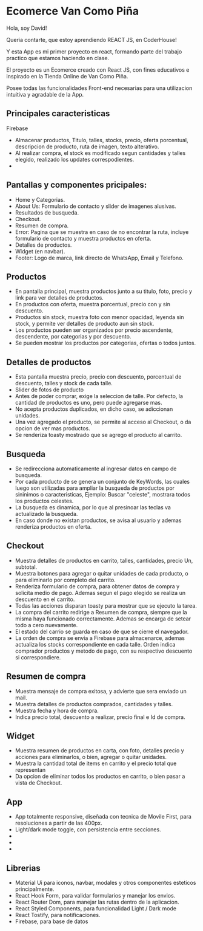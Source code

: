
# Ecomerce Van Como Piña
Hola, soy David!

Queria contarte, que estoy aprendiendo REACT JS, en CoderHouse!

Y esta App es mi primer proyecto en react, formando parte del 
trabajo practico que estamos haciendo en clase.

El proyecto es un Ecomerce creado  con React JS, con fines educativos
e inspirado en la Tienda Online de Van Como Piña.

Posee todas las funcionalidades Front-end necesarias 
para una utilizacion intuitiva y agradable de la App.


## Principales caracteristicas
Firebase
- Almacenar productos, Titulo, talles, stocks, precio, oferta porcentual, descripcion de producto, ruta de imagen, texto alterativo. 
- Al realizar compra, el stock es modificado segun cantidades y talles elegido, realizado los updates correspodientes.
- 

## Pantallas y componentes pricipales:
- Home y Categorias.
- About Us: Formulario de contacto y slider de imagenes alusivas.
- Resultados de busqueda.
- Checkout.
- Resumen de compra.
- Error: Pagina que se muestra en caso de no encontrar la ruta, incluye formulario de contacto y muestra productos en oferta.
- Detalles de productos.
- Widget (en navbar).
- Footer: Logo de marca, link directo de WhatsApp, Email y Telefono. 

## Productos
- En pantalla principal, muestra productos junto a su titulo, foto, precio y link para ver detalles de productos.
- En productos con oferta, muestra porcentual, precio con y sin descuento.
- Productos sin stock, muestra foto con menor opacidad, leyenda sin stock, y permite ver detalles de producto aun sin stock.
- Los productos pueden ser organizados por precio ascendente, descendente, por categorias y por descuento.
- Se pueden mostrar los productos por categorias, ofertas o todos juntos.

## Detalles de productos
- Esta pantalla muestra precio, precio con descuento, porcentual de descuento, talles y stock de cada talle.
- Slider de fotos de producto
- Antes de poder comprar, exige la seleccion de talle. Por defecto, la cantidad de productos es uno, pero puede agregarse mas.
- No acepta productos duplicados, en dicho caso, se adiccionan unidades.
- Una vez agregado el producto, se permite al acceso al Checkout, o da opcion de ver mas productos.
- Se renderiza toasty mostrado que se agrego el producto al carrito.


## Busqueda
- Se redirecciona automaticamente al ingresar datos en campo de busqueda.
- Por cada producto de se genera un conjunto de KeyWords, las cuales luego son utilizadas para ampliar la busqueda de productos por sininimos o caracteristicas, Ejemplo: Buscar "celeste", mostrara todos los productos celestes.
- La busqueda es dinamica, por lo que al presinoar las teclas va actualizado la busqueda.
- En caso donde no existan productos, se avisa al usuario y ademas renderiza productos en oferta.

## Checkout
- Muestra detalles de productos en carrito, talles, cantidades, precio Un, subtotal.
- Muestra botones para agregar o quitar unidades de cada producto, o para eliminarlo por completo del carrito.
- Renderiza formulario de compra, para obtener datos de compra y solicita medio de pago. Ademas segun el pago elegido se realiza un descuento en el carrito.
- Todas las acciones disparan toasty para mostrar que se ejecuto la tarea.
- La compra del carrito redirige a Resumen de compra, siempre que la misma haya funcionado correctamente. Ademas se encarga de setear todo a cero nuevamente.
- El estado del carrio se guarda en caso de que se cierre el navegador.
- La orden de compra se envia a Firebase para almacenarce, ademas actualiza los stocks correspondiente en cada talle. Orden indica comprador productos y metodo de pago, con su respectivo descuento si correspondiere.


## Resumen de compra
- Muestra mensaje de compra exitosa, y advierte que sera enviado un mail.
- Muestra detalles de productos comprados, cantidades y talles.
- Muestra fecha y hora de compra.
- Indica precio total, descuento a realizar, precio final e Id de compra.

## Widget
- Muestra resumen de productos en carta, con foto, detalles precio y acciones para eliminarlos, o bien, agregar o quitar unidades.
- Muestra la cantidad total de items en carrito y el precio total que representan
- Da opcion de eliminar todos los productos en carrito, o bien pasar a vista de Checkout.


## App 
- App totalmente responsive, diseñada con tecnica de Movile First, para resoluciones a partir de las 400px.
- Light/dark mode toggle, con persistencia entre secciones.
- 
- 
- 
## Librerias
- Material Ui para iconos, navbar, modales y otros componentes esteticos principalmente.
- React Hook Form, para validar formularios y manejar los envios.
- React Router Dom, para manejar las rutas dentro de la aplicacion.
- React Styled Components, para funcionalidad Light / Dark mode
- React Tostify, para notificaciones.
- Firebase, para base de datos
